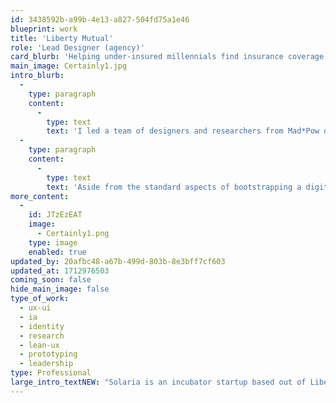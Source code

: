 ```yaml
---
id: 3438592b-a99b-4e13-a827-504fd75a1e46
blueprint: work
title: 'Liberty Mutual'
role: 'Lead Designer (agency)'
card_blurb: 'Helping under-insured millennials find insurance coverage they can afford and relate to.'
main_image: Certainly1.jpg
intro_blurb:
  -
    type: paragraph
    content:
      -
        type: text
        text: 'I led a team of designers and researchers from Mad*Pow over this several month engagement, transitioning to the virtual environment in its final phases as the pandemic arrived.'
  -
    type: paragraph
    content:
      -
        type: text
        text: 'Aside from the standard aspects of bootstrapping a digital product like this (IA, flows, UX/UI), we were able to differentiate the product significantly — and thus drive conversion — through innovative design. Moving pricing estimates to the first point of engagement, rather than burying them in a "Get a Quote" flow, turned out to be a breakthrough in a market where every other company promises a quote "in less than five minutes", with the reality being closer to 20. Users were willing to accept a margin of error of up to 30% just to get a ballpark figure sooner, and this perceived level of transparency then drove them to engage with the brand, with all test participants in multiple sessions indicating that from this starting point they would continue to ''Customize'' (as we positioned it) their quote.'
more_content:
  -
    id: JTzEzEAT
    image:
      - Certainly1.png
    type: image
    enabled: true
updated_by: 20afbc48-a67b-499d-803b-8e3bff7cf603
updated_at: 1712976503
coming_soon: false
hide_main_image: false
type_of_work:
  - ux-ui
  - ia
  - identity
  - research
  - lean-ux
  - prototyping
  - leadership
type: Professional
large_intro_textNEW: "Solaria is an incubator startup based out of Liberty Mutual. Its product, 'Certainly', is a suite of insurance products aimed at millennials. In a crowded market, they turned to Mad*Pow (a leading Boston and Portsmouth-based design agency) to help discover how they might differentiate their product and connect with their target market."
---
```

